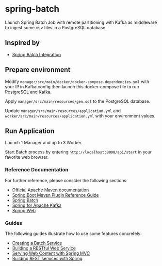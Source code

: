 # spring-batch

Launch Spring Batch Job with remote partitioning with Kafka as middleware to ingest some csv files in a PostgreSQL database.

## Inspired by

* [Spring Batch Integration](https://docs.spring.io/spring-batch/docs/current-SNAPSHOT/reference/html/spring-batch-integration.html)

## Prepare environment

Modify `manager/src/main/docker/docker-compose.dependencies.yml` with your IP in Kafka config then launch this docker-compose file to run PostgreSQL and Kafka.

Apply `manager/src/main/resources/gen.sql` to the PostgreSQL database.

Update `manager/src/main/resources/application.yml` and `worker/src/main/resources/application.yml` with your environment values.

## Run Application

Launch 1 Manager and up to 3 Worker.

Start Batch process by entering `http://localhost:8090/api/start` in your favorite web browser. 

### Reference Documentation
For further reference, please consider the following sections:

* [Official Apache Maven documentation](https://maven.apache.org/guides/index.html)
* [Spring Boot Maven Plugin Reference Guide](https://docs.spring.io/spring-boot/docs/2.2.5.RELEASE/maven-plugin/)
* [Spring Batch](https://docs.spring.io/spring-boot/docs/2.2.5.RELEASE/reference/htmlsingle/#howto-batch-applications)
* [Spring for Apache Kafka](https://docs.spring.io/spring-boot/docs/2.2.5.RELEASE/reference/htmlsingle/#boot-features-kafka)
* [Spring Web](https://docs.spring.io/spring-boot/docs/2.2.5.RELEASE/reference/htmlsingle/#boot-features-developing-web-applications)

### Guides
The following guides illustrate how to use some features concretely:

* [Creating a Batch Service](https://spring.io/guides/gs/batch-processing/)
* [Building a RESTful Web Service](https://spring.io/guides/gs/rest-service/)
* [Serving Web Content with Spring MVC](https://spring.io/guides/gs/serving-web-content/)
* [Building REST services with Spring](https://spring.io/guides/tutorials/bookmarks/)

